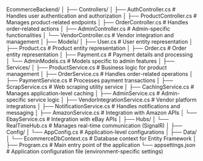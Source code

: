EcommerceBackend/
│
├── Controllers/
│   ├── AuthController.cs           # Handles user authentication and authorization
│   ├── ProductController.cs        # Manages product-related endpoints
│   ├── OrderController.cs          # Handles order-related actions
│   ├── AdminController.cs          # Admin-specific functionalities
│   └── VendorController.cs         # Vendor integration and management
│
├── Models/
│   ├── User.cs                     # User entity representation
│   ├── Product.cs                  # Product entity representation
│   ├── Order.cs                    # Order entity representation
│   ├── Payment.cs                  # Payment details and processing
│   └── AdminModels.cs              # Models specific to admin features
│
├── Services/
│   ├── ProductService.cs           # Business logic for product management
│   ├── OrderService.cs             # Handles order-related operations
│   ├── PaymentService.cs           # Processes payment transactions
│   ├── ScrapService.cs             # Web scraping utility service
│   ├── CachingService.cs           # Manages application-level caching
│   ├── AdminService.cs             # Admin-specific service logic
│   ├── VendorIntegrationService.cs # Vendor platform integrations
│   ├── NotificationService.cs      # Handles notifications and messaging
│   ├── AmazonService.cs            # Integration with Amazon APIs
│   └── EbayService.cs              # Integration with eBay APIs
│
├── Hubs/
│   └── RealTimeHub.cs              # Manages real-time communication (SignalR)
│
├── Config/
│   └── AppConfig.cs                # Application-level configurations
│
├── Data/
│   └── EcommerceDbContext.cs       # Database context for Entity Framework
│
├── Program.cs                      # Main entry point of the application
└── appsettings.json                # Application configuration file (environment-specific settings)
